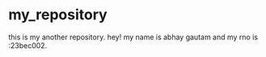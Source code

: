 # my_repository
this is my another repository.
hey! my name is abhay gautam and my rno is :23bec002.

